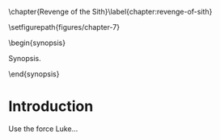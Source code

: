 \chapter{Revenge of the Sith}\label{chapter:revenge-of-sith}

\setfigurepath{figures/chapter-7}

\begin{synopsis}

Synopsis.

\end{synopsis}

Introduction
============

Use the force Luke...

